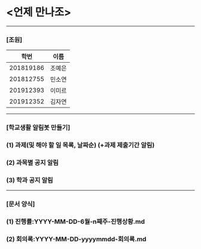 # <언제 만나조>
***

### [조원]
| 학번 | 이름 |
| :----: | :----: |
| 201819186 | 조예은 |
| 201812755 | 민소연 |
| 201912393 | 이미르 |
| 201912352 | 김자연 |
***

### [학교생활 알림봇 만들기]

### (1) 과제(및 해야 할 일 목록, 날짜순) (+과제 제출기간 알림)
### (2) 과목별 공지 알림
### (3) 학과 공지 알림
***

### [문서 양식]

### (1) 진행률:YYYY-MM-DD-6월-n째주-진행상황.md
### (2) 회의록:YYYY-MM-DD-yyyymmdd-회의록.md

